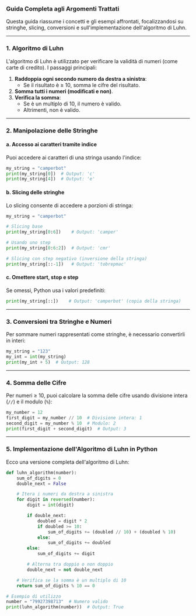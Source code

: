 ### Guida Completa agli Argomenti Trattati

Questa guida riassume i concetti e gli esempi affrontati, focalizzandosi su stringhe, slicing, conversioni e sull'implementazione dell'algoritmo di Luhn.

---

### **1. Algoritmo di Luhn**
L'algoritmo di Luhn è utilizzato per verificare la validità di numeri (come carte di credito). I passaggi principali:
1. **Raddoppia ogni secondo numero da destra a sinistra**:
   - Se il risultato è ≥ 10, somma le cifre del risultato.
2. **Somma tutti i numeri (modificati e non)**.
3. **Verifica la somma**:
   - Se è un multiplo di 10, il numero è valido.
   - Altrimenti, non è valido.

---

### **2. Manipolazione delle Stringhe**
#### a. **Accesso ai caratteri tramite indice**
Puoi accedere ai caratteri di una stringa usando l'indice:
```python
my_string = "camperbot"
print(my_string[0])  # Output: 'c'
print(my_string[4])  # Output: 'e'
```

#### b. **Slicing delle stringhe**
Lo slicing consente di accedere a porzioni di stringa:
```python
my_string = "camperbot"

# Slicing base
print(my_string[0:6])    # Output: 'camper'

# Usando uno step
print(my_string[0:6:2])  # Output: 'cmr'

# Slicing con step negativo (inversione della stringa)
print(my_string[::-1])   # Output: 'tobrepmac'
```

#### c. **Omettere start, stop e step**
Se omessi, Python usa i valori predefiniti:
```python
print(my_string[::])    # Output: 'camperbot' (copia della stringa)
```

---

### **3. Conversioni tra Stringhe e Numeri**
Per sommare numeri rappresentati come stringhe, è necessario convertirli in interi:
```python
my_string = "123"
my_int = int(my_string)
print(my_int + 5)  # Output: 128
```

---

### **4. Somma delle Cifre**
Per numeri ≥ 10, puoi calcolare la somma delle cifre usando divisione intera (`//`) e il modulo (`%`):
```python
my_number = 12
first_digit = my_number // 10  # Divisione intera: 1
second_digit = my_number % 10  # Modulo: 2
print(first_digit + second_digit)  # Output: 3
```

---

### **5. Implementazione dell'Algoritmo di Luhn in Python**
Ecco una versione completa dell'algoritmo di Luhn:
```python
def luhn_algorithm(number):
    sum_of_digits = 0
    double_next = False

    # Itera i numeri da destra a sinistra
    for digit in reversed(number):
        digit = int(digit)

        if double_next:
            doubled = digit * 2
            if doubled >= 10:
                sum_of_digits += (doubled // 10) + (doubled % 10)
            else:
                sum_of_digits += doubled
        else:
            sum_of_digits += digit

        # Alterna tra doppio o non doppio
        double_next = not double_next

    # Verifica se la somma è un multiplo di 10
    return sum_of_digits % 10 == 0

# Esempio di utilizzo
number = "79927398713"  # Numero valido
print(luhn_algorithm(number))  # Output: True
```
